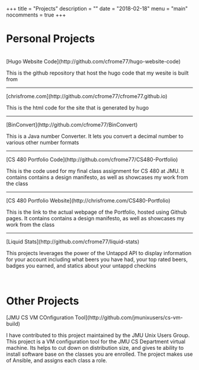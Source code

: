 +++
title = "Projects"
description = ""
date = "2018-02-18"
menu = "main"
nocomments = true
+++

<h1>Personal Projects</h1>
<br />
<i class="fa fa-github fa-lg"></i> [Hugo Website Code](http://github.com/cfrome77/hugo-website-code)
<p>This is the github repository that host the hugo code that my wesite is built from</p>
<hr />
<i class="fa fa-github fa-lg"></i> [chrisfrome.com](http://github.com/cfrome77/cfrome77.github.io)
<p>This is the html code for the site that is generated by hugo</p>
<hr />
<i class="fa fa-github fa-lg"></i> [BinConvert](http://github.com/cfrome77/BinConvert)
<p>This is a Java number Converter. It lets you convert a decimal number to various other number formats</p>
<hr />
<i class="fa fa-github fa-lg"></i> [CS 480 Portfolio Code](http://github.com/cfrome77/CS480-Portfolio)
<p>This is the code used for my final class assignment for CS 480 at JMU. It contains contains a design manifesto, 
   as well as showcases my work from the class</p>
<hr />
<i class="fa fa-link fa-lg"></i> [CS 480 Portfolio Website](http://chrisfrome.com/CS480-Portfolio)
<p>This is the link to the actual webpage of the Portfolio, hosted using Github pages. It contains contains a design manifesto, 
   as well as showcases my work from the class</p>
<hr />
<i class="fa fa-github fa-lg"></i> [Liquid Stats](http://github.com/cfrome77/liquid-stats)
<p>This projects leverages the power of the Untappd API to display information for your account including what beers you have had, your top rated beers, badges you earned, and statics about your untappd checkins</p>

<br />
<h1>Other Projects</h1>
<i class="fa fa-github fa-lg"></i> [JMU CS VM COnfiguration Tool](http://github.com/jmunixusers/cs-vm-build)
<p>I have contributed to this project maintained by the JMU Unix Users Group. This project is a VM configuration tool for the JMU CS Department virtual machine. Its helps to cut down on distribution size, and gives te ability to install software base on the classes you are enrolled. The project makes use of Ansible, and assigns each class a role.</p>



